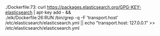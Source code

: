 ./Dockerfile:73:  curl https://packages.elasticsearch.org/GPG-KEY-elasticsearch | apt-key add - && \
./elk/Dockerfile:26:RUN /bin/grep -q  -F 'transport.host' /etc/elasticsearch/elasticsearch.yml || echo "transport.host: 127.0.0.1" >> /etc/elasticsearch/elasticsearch.yml
